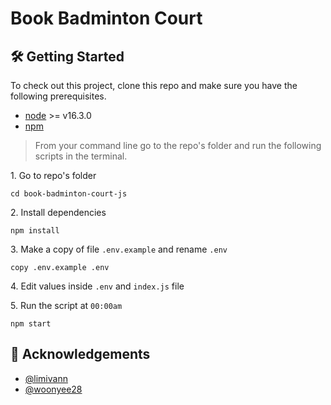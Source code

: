 # Book Badminton Court

## 🛠 Getting Started
To check out this project, clone this repo and make sure you have the following prerequisites.

- [node](https://nodejs.org/en/download/) >= v16.3.0
- [npm](https://nodejs.org/en/download/package-manager/)

> From your command line go to the repo's folder and run the following scripts in the terminal.

1\. Go to repo's folder

```terminal
cd book-badminton-court-js
```

2\. Install dependencies

```terminal
npm install
```

3\. Make a copy of file `.env.example` and rename `.env`
```terminal
copy .env.example .env
```

4\. Edit values inside `.env` and `index.js` file

5\. Run the script at `00:00am`

```terminal
npm start
```

## 🥂 Acknowledgements 
- [@limivann](https://github.com/limivann)
- [@woonyee28](https://github.com/woonyee28)
